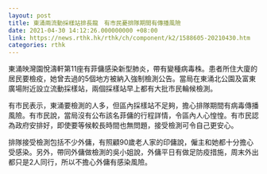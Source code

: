 ```yaml
---
layout: post
title: 東涌兩流動採樣站排長龍　有市民憂排隊期間有傳播風險
date: 2021-04-30 14:12:26.000000000 +08:00
link: https://news.rthk.hk/rthk/ch/component/k2/1588605-20210430.htm
categories: rthk
---
```


東涌映灣園悅濤軒第11座有菲傭感染新型肺炎，帶有變種病毒株。患者所住大廈的居民要檢疫，她曾去過的5個地方被納入強制檢測公告。當局在東涌北公園及富東廣場附近設立流動採樣站，兩個採樣站早上都有大批市民輪候檢測。

有市民表示，東涌要檢測的人多，但區內採樣站不足夠，擔心排隊期間有病毒傳播風險。有市民說，當局沒有公布該名菲傭的行程詳情，令區內人心惶惶。有市民認為政府安排好，即使要等候較長時間也無問題，接受檢測可令自己更安心。

排隊接受檢測包括不少外傭，有照顧90歲老人家的印傭說，僱主和她都十分擔心受感染。另外，帶同外傭做檢測的吳小姐說，外傭平日有做足防疫措施，周末外出都只是2人同行，所以不擔心外傭有感染風險。
